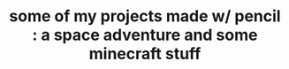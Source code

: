 ---
title: 'some of my projects made w/ pencil : a space adventure and some minecraft stuff'
redirect_to:
  - 'https://discuss.pencil2d.org/t/some-of-my-projects-made-w-pencil-a-space-adventure-and-some-minecraft-stuff/1032'
---